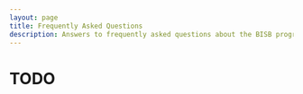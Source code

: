 ```yaml
---
layout: page
title: Frequently Asked Questions
description: Answers to frequently asked questions about the BISB program.
---
```


# TODO